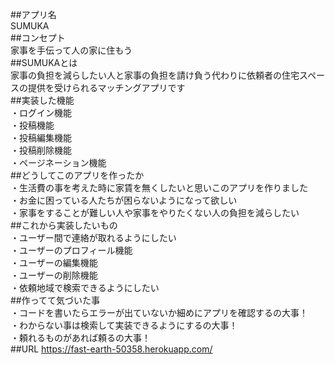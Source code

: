 ##アプリ名  
SUMUKA  
##コンセプト  
家事を手伝って人の家に住もう  
##SUMUKAとは  
家事の負担を減らしたい人と家事の負担を請け負う代わりに依頼者の住宅スペースの提供を受けられるマッチングアプリです  
##実装した機能  
・ログイン機能  
・投稿機能  
・投稿編集機能  
・投稿削除機能  
・ページネーション機能  
##どうしてこのアプリを作ったか  
・生活費の事を考えた時に家賃を無くしたいと思いこのアプリを作りました  
・お金に困っている人たちが困らないようになって欲しい  
・家事をすることが難しい人や家事をやりたくない人の負担を減らしたい  
##これから実装したいもの  
・ユーザー間で連絡が取れるようにしたい  
・ユーザーのプロフィール機能  
・ユーザーの編集機能  
・ユーザーの削除機能  
・依頼地域で検索できるようにしたい  
##作ってて気づいた事  
・コードを書いたらエラーが出ていないか細めにアプリを確認するの大事！  
・わからない事は検索して実装できるようにするの大事！  
・頼れるものがあれば頼るの大事！  
##URL 
https://fast-earth-50358.herokuapp.com/ 